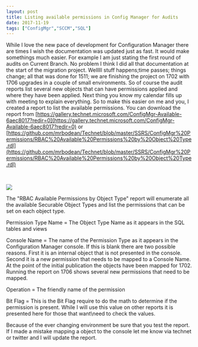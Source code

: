 ```yaml
---
layout: post
title: Listing available permissions in Config Manager for Audits
date: 2017-11-19
tags: ["ConfigMgr","SCCM","SQL"]
---
```


While I love the new pace of development for Configuration Manager there are times I wish the documentation was updated just as fast. It would make somethings much easier. For example I am just stating the first round of audits on Current Branch. No problem I think I did all that documentation at the start of the migration project. Welllll stuff happens;time passes; things change; all that was done for 1511; we are finishing the project on 1702 with 1706 upgrades in a couple of small environments. So of course the audit reports list several new objects that can have permissions applied and where they have been applied. Next thing you know my calendar fills up with meeting to explain everything.  So to make this easier on me and you, I created a report to list the available permissions. You can download the report from [https://gallery.technet.microsoft.com/ConfigMgr-Available-6aec8017?redir=0](https://gallery.technet.microsoft.com/ConfigMgr-Available-6aec8017?redir=0) or [https://github.com/mrbodean/Technet/blob/master/SSRS/ConfigMgr%20Permissions/RBAC%20Available%20Permissions%20by%20Object%20Type.rdl](https://github.com/mrbodean/Technet/blob/master/SSRS/ConfigMgr%20Permissions/RBAC%20Available%20Permissions%20by%20Object%20Type.rdl)

&nbsp;

![]({{site.url}}/media/AvailablePermsReport.jpg)

The "RBAC Available Permissions by Object Type" report will enumerate all the available Securable Object Types and list the permissions that can be set on each object type.

Permission Type Name = The Object Type Name as it appears in the SQL tables and views

Console Name = The name of the Permission Type as it appears in the Configuration Manager console. If this is blank there are two possible reasons. First it is an internal object that is not presented in the console. Second it is a new permission that needs to be mapped to a Console Name. At the point of the initial publication the objects have been mapped for 1702. Running the report on 1706 shows several new permissions that need to be mapped.

Operation = The friendly name of the permission

Bit Flag = This is the Bit Flag require to do the math to determine if the permission is present. While I will use this value on other reports it is presented here for those that want\need to check the values.

Because of the ever changing environment be sure that you test the report. If I made a mistake mapping a object to the console let me know via technet or twitter and I will update the report.